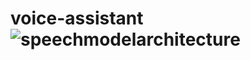 # voice-assistant![speechmodelarchitecture](https://user-images.githubusercontent.com/67309293/165474419-ac480160-9159-4b6b-8e4a-7e04dfee5c90.jpg)
